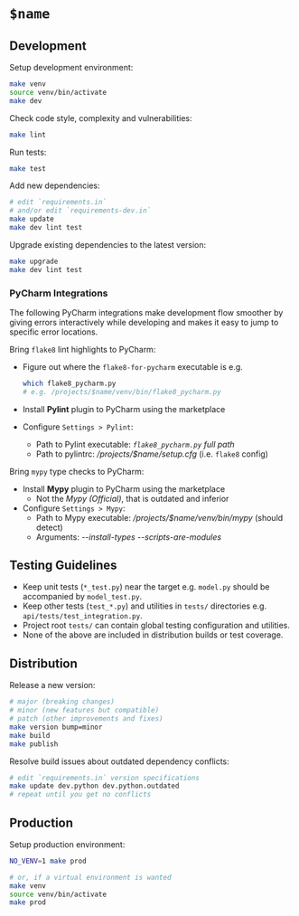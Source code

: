 
# `$name`

## Development

Setup development environment:

```bash
make venv
source venv/bin/activate
make dev
```

Check code style, complexity and vulnerabilities:

```bash
make lint
```

Run tests:

```bash
make test
```

Add new dependencies:

```bash
# edit `requirements.in`
# and/or edit `requirements-dev.in`
make update
make dev lint test
```

Upgrade existing dependencies to the latest version:

```bash
make upgrade
make dev lint test
```

### PyCharm Integrations

The following PyCharm integrations make development flow smoother by giving errors
interactively while developing and makes it easy to jump to specific error locations.

Bring `flake8` lint highlights to PyCharm:

* Figure out where the `flake8-for-pycharm` executable is e.g.

  ```bash
  which flake8_pycharm.py
  # e.g. /projects/$name/venv/bin/flake8_pycharm.py
  ```

* Install **Pylint** plugin to PyCharm using the marketplace
* Configure `Settings > Pylint`:
  * Path to Pylint executable: *`flake8_pycharm.py` full path*
  * Path to pylintrc: */projects/$name/setup.cfg* (i.e. `flake8` config)

Bring `mypy` type checks to PyCharm:

* Install **Mypy** plugin to PyCharm using the marketplace
  * Not the *Mypy (Official)*, that is outdated and inferior
* Configure `Settings > Mypy`:
  * Path to Mypy executable: */projects/$name/venv/bin/mypy* (should detect)
  * Arguments: *--install-types --scripts-are-modules*

## Testing Guidelines

* Keep unit tests (`*_test.py`) near the target
  e.g. `model.py` should be accompanied by `model_test.py`.
* Keep other tests (`test_*.py`) and utilities in `tests/` directories
  e.g. `api/tests/test_integration.py`.
* Project root `tests/` can contain global testing configuration and utilities.
* None of the above are included in distribution builds or test coverage.

## Distribution

Release a new version:

```bash
# major (breaking changes)
# minor (new features but compatible)
# patch (other improvements and fixes)
make version bump=minor
make build
make publish
```

Resolve build issues about outdated dependency conflicts:

```bash
# edit `requirements.in` version specifications
make update dev.python dev.python.outdated
# repeat until you get no conflicts
```

## Production

Setup production environment:

```bash
NO_VENV=1 make prod

# or, if a virtual environment is wanted
make venv
source venv/bin/activate
make prod
```
